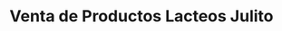 ---
title: "Venta de Productos Lacteos Julito"
url: /tonacatepeque/venta-de-productos-lacteos-julito/
shop: lácteos
---
